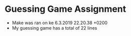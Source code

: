 # Guessing Game Assignment
- Make was ran on ke 6.3.2019 22.20.38 +0200
- My guessing game has a total of  22 lines
